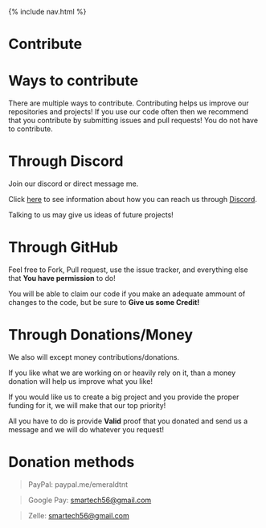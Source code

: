 {% include nav.html %}

# Contribute

# Ways to contribute

There are multiple ways to contribute.
Contributing helps us improve our repositories and projects!
If you use our code often then we recommend that you contribute by submitting issues and pull requests!
You do not have to contribute. 

# Through Discord

Join our discord or direct message me. 

Click [here](DISCORD.md) to see information about how you can reach us through [Discord](DISCORD.md).

Talking to us may give us ideas of future projects!

# Through GitHub

Feel free to Fork, Pull request, use the issue tracker, and everything else that **You have permission** to do!

You will be able to claim our code if you make an adequate ammount of changes to the code, but be sure to **Give us some Credit!**

# Through Donations/Money

We also will except money contributions/donations.

If you like what we are working on or heavily rely on it, than a money donation will help us improve what you like!

If you would like us to create a big project and you provide the proper funding for it, we will make that our top priority!

All you have to do is provide **Valid** proof that you donated and send us a message and we will do whatever you request!

# Donation methods

> PayPal: paypal.me/emeraldtnt

> Google Pay: smartech56@gmail.com

> Zelle: smartech56@gmail.com

